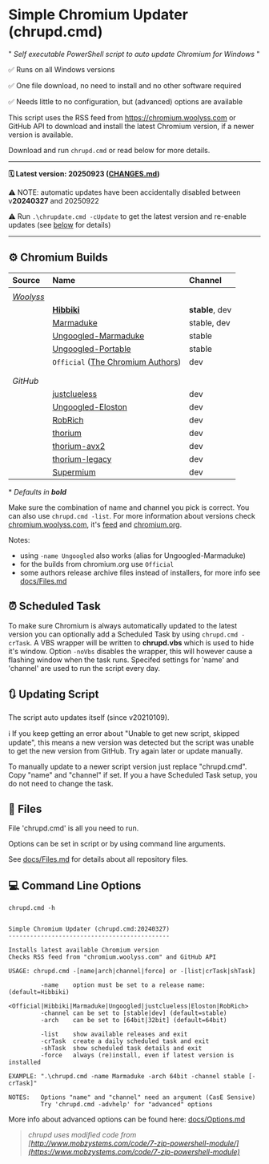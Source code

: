 # Simple Chromium Updater (chrupd.cmd)

" _Self executable PowerShell script to auto update Chromium for Windows_ "

✅ Runs on all Windows versions

✅ One file download, no need to install and no other software required

✅ Needs little to no configuration, but (advanced) options are available

This script uses the RSS feed from <https://chromium.woolyss.com> or GitHub API to download and install the latest Chromium version, if a newer version is available.

Download and run `chrupd.cmd` or read below for more details.

---

**🗓 Latest version: 20250923 ([CHANGES.md](CHANGES.md))**

⚠️ NOTE: automatic updates have been accidentally disabled between v**20240327** and 20250922

⚠️ Run `.\chrupdate.cmd -cUpdate` to get the latest version and re-enable updates (see [below](#-updating-script) for details)

---

## ⚙ Chromium Builds

| Source    | Name                               | Channel         |
|:----------|:-----------------------------------|:----------------|
||||
| _[Woolyss](https://chromium.woolyss.com)_ |                                               |                 |
|           |  **[Hibbiki](https://github.com/Hibbiki)**                                    | **stable**, dev |
|           |  [Marmaduke](https://github.com/macchrome/winchrome/)                         | stable, dev     |
|           |  [Ungoogled-Marmaduke](https://github.com/macchrome/winchrome/)               | stable          |
|           |  [Ungoogled-Portable](https://github.com/portapps/)                           | stable          |
|           |  `Official` ([The Chromium Authors](https://www.chromium.org))                | dev             |
||||
||||
| _GitHub_  |                                                                                           |                 |
|           |  [justclueless](https://github.com/justclueless/chromium-win64)                           | dev             |
|           |  [Ungoogled-Eloston](https://github.com/ungoogled-software/ungoogled-chromium-windows)    | dev             |
|           |  [RobRich](https://github.com/RobRich999/Chromium_Clang)                                  | dev             |
|           |  [thorium](https://github.com/Alex313031/Thorium-Win)                                     | dev             |
|           |  [thorium-avx2](https://github.com/Alex313031/Thorium-Win-AVX2)                           | dev             |
|           |  [thorium-legacy](https://github.com/Alex313031/thorium-legacy)                           | dev             |
|           |  [Supermium](https://github.com/win32ss/supermium)                                        | dev             |

\* _Defaults in **bold**_

Make sure the combination of name and channel you pick is correct. You can also use `chrupd.cmd -list`. For more information about versions check [chromium.woolyss.com](https://chromium.woolyss.com/?cut=1&ago=1), it's [feed](https://chromium.woolyss.com/feed/windows-64-bit) and [chromium.org](https://www.chromium.org).

Notes:

- using `-name Ungoogled` also works (alias for Ungoogled-Marmaduke)
- for the builds from chromium.org use `Official`
- some authors release archive files instead of installers, for more info see [docs/Files.md](/docs/Files.md#archives)

## ⏰ Scheduled Task

To make sure Chromium is always automatically updated to the latest version you can optionally add a Scheduled Task by using `chrupd.cmd -crTask`. A VBS wrapper will be written to **chrupd.vbs** which is used to hide it's window. Option `-noVbs` disables the wrapper, this will however cause a flashing window when the task runs. Specifed settings for 'name' and 'channel' are used to run the script every day.

## 🔃 Updating Script

The script auto updates itself (since v20210109).

ℹ️ If you keep getting an error about "Unable to get new script, skipped update", this means a new version was detected but the script was unable to get the new version from GitHub. Try again later or update manually.

To manually update to a newer script version just replace "chrupd.cmd". Copy "name" and "channel" if set. If you a have Scheduled Task setup, you do not need to change the task.

## 📁 Files

File 'chrupd.cmd' is all you need to run.

Options can be set in script or by using command line arguments.

See [docs/Files.md](/docs/Files.md) for details about all repository files.

## 💻 Command Line Options

`chrupd.cmd -h`

```text

Simple Chromium Updater (chrupd.cmd:20240327)
---------------------------------------------

Installs latest available Chromium version
Checks RSS feed from "chromium.woolyss.com" and GitHub API

USAGE: chrupd.cmd -[name|arch|channel|force] or -[list|crTask|shTask]

         -name    option must be set to a release name:   (default=Hibbiki)
                  <Official|Hibbiki|Marmaduke|Ungoogled|justclueless|Eloston|RobRich>
         -channel can be set to [stable|dev] (default=stable)
         -arch    can be set to [64bit|32bit] (default=64bit)

         -list    show available releases and exit
         -crTask  create a daily scheduled task and exit
         -shTask  show scheduled task details and exit
         -force   always (re)install, even if latest version is installed

EXAMPLE: ".\chrupd.cmd -name Marmaduke -arch 64bit -channel stable [-crTask]"

NOTES:   Options "name" and "channel" need an argument (CasE Sensive)
         Try 'chrupd.cmd -advhelp' for "advanced" options

```

More info about advanced options can be found here: [docs/Options.md](/docs/Options.md)

> _chrupd uses modified code from [http://www.mobzystems.com/code/7-zip-powershell-module/](https://www.mobzystems.com/code/7-zip-powershell-module)_
